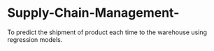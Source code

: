 # Supply-Chain-Management-
To predict the shipment of product each time to the warehouse using regression models.
